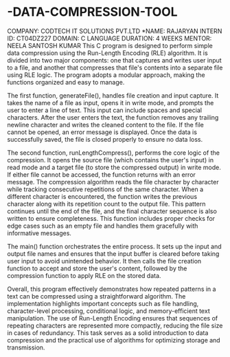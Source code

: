 # -DATA-COMPRESSION-TOOL
 COMPANY: CODTECH IT SOLUTIONS PVT.LTD
 *NAME: RAJARYAN 
 INTERN ID: CT04DZ227
 DOMAIN: C LANGUAGE
 DURATION: 4 WEEKS 
 MENTOR: NEELA SANTOSH KUMAR
This C program is designed to perform simple data compression using the Run-Length Encoding (RLE) algorithm. It is divided into two major components: one that captures and writes user input to a file, and another that compresses that file's contents into a separate file using RLE logic. The program adopts a modular approach, making the functions organized and easy to manage.

The first function, generateFile(), handles file creation and input capture. It takes the name of a file as input, opens it in write mode, and prompts the user to enter a line of text. This input can include spaces and special characters. After the user enters the text, the function removes any trailing newline character and writes the cleaned content to the file. If the file cannot be opened, an error message is displayed. Once the data is successfully saved, the file is closed properly to ensure no data loss.

The second function, runLengthCompress(), performs the core logic of the compression. It opens the source file (which contains the user's input) in read mode and a target file (to store the compressed output) in write mode. If either file cannot be accessed, the function returns with an error message. The compression algorithm reads the file character by character while tracking consecutive repetitions of the same character. When a different character is encountered, the function writes the previous character along with its repetition count to the output file. This pattern continues until the end of the file, and the final character sequence is also written to ensure completeness. This function includes proper checks for edge cases such as an empty file and handles them gracefully with informative messages.

The main() function orchestrates the entire process. It sets up the input and output file names and ensures that the input buffer is cleared before taking user input to avoid unintended behavior. It then calls the file creation function to accept and store the user's content, followed by the compression function to apply RLE on the stored data.

Overall, this program effectively demonstrates how repeated patterns in a text can be compressed using a straightforward algorithm. The implementation highlights important concepts such as file handling, character-level processing, conditional logic, and memory-efficient text manipulation. The use of Run-Length Encoding ensures that sequences of repeating characters are represented more compactly, reducing the file size in cases of redundancy. This task serves as a solid introduction to data compression and the practical use of algorithms for optimizing storage and transmission.
